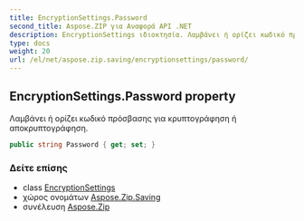 ```yaml
---
title: EncryptionSettings.Password
second_title: Aspose.ZIP για Αναφορά API .NET
description: EncryptionSettings ιδιοκτησία. Λαμβάνει ή ορίζει κωδικό πρόσβασης για κρυπτογράφηση ή αποκρυπτογράφηση.
type: docs
weight: 20
url: /el/net/aspose.zip.saving/encryptionsettings/password/
---
```

## EncryptionSettings.Password property

Λαμβάνει ή ορίζει κωδικό πρόσβασης για κρυπτογράφηση ή αποκρυπτογράφηση.

```csharp
public string Password { get; set; }
```

### Δείτε επίσης

* class [EncryptionSettings](../)
* χώρος ονομάτων [Aspose.Zip.Saving](../../encryptionsettings/)
* συνέλευση [Aspose.Zip](../../../)


